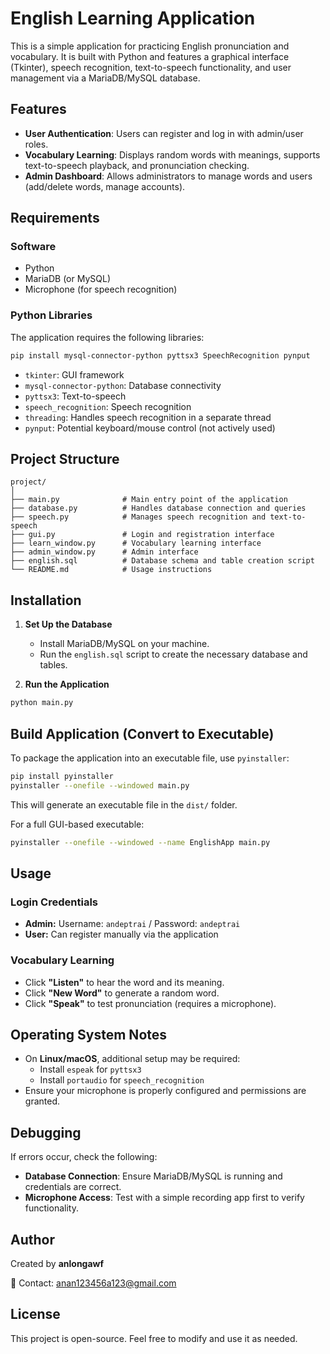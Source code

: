 # English Learning Application

This is a simple application for practicing English pronunciation and vocabulary. It is built with Python and features a graphical interface (Tkinter), speech recognition, text-to-speech functionality, and user management via a MariaDB/MySQL database.

## Features
- **User Authentication**: Users can register and log in with admin/user roles.
- **Vocabulary Learning**: Displays random words with meanings, supports text-to-speech playback, and pronunciation checking.
- **Admin Dashboard**: Allows administrators to manage words and users (add/delete words, manage accounts).

## Requirements
### Software
- Python
- MariaDB (or MySQL)
- Microphone (for speech recognition)

### Python Libraries
The application requires the following libraries:
```bash
pip install mysql-connector-python pyttsx3 SpeechRecognition pynput
```
- `tkinter`: GUI framework
- `mysql-connector-python`: Database connectivity
- `pyttsx3`: Text-to-speech
- `speech_recognition`: Speech recognition
- `threading`: Handles speech recognition in a separate thread
- `pynput`: Potential keyboard/mouse control (not actively used)

## Project Structure
```
project/
│
├── main.py              # Main entry point of the application
├── database.py          # Handles database connection and queries
├── speech.py            # Manages speech recognition and text-to-speech
├── gui.py               # Login and registration interface
├── learn_window.py      # Vocabulary learning interface
├── admin_window.py      # Admin interface
├── english.sql          # Database schema and table creation script
└── README.md            # Usage instructions
```

## Installation
1. **Set Up the Database**
   - Install MariaDB/MySQL on your machine.
   - Run the `english.sql` script to create the necessary database and tables.
   
2. **Run the Application**
```bash
python main.py
```

## Build Application (Convert to Executable)
To package the application into an executable file, use `pyinstaller`:
```bash
pip install pyinstaller
pyinstaller --onefile --windowed main.py
```
This will generate an executable file in the `dist/` folder.

For a full GUI-based executable:
```bash
pyinstaller --onefile --windowed --name EnglishApp main.py
```

## Usage
### Login Credentials
- **Admin:** Username: `andeptrai` / Password: `andeptrai`
- **User:** Can register manually via the application

### Vocabulary Learning
- Click **"Listen"** to hear the word and its meaning.
- Click **"New Word"** to generate a random word.
- Click **"Speak"** to test pronunciation (requires a microphone).

## Operating System Notes
- On **Linux/macOS**, additional setup may be required:
  - Install `espeak` for `pyttsx3`
  - Install `portaudio` for `speech_recognition`
- Ensure your microphone is properly configured and permissions are granted.

## Debugging
If errors occur, check the following:
- **Database Connection**: Ensure MariaDB/MySQL is running and credentials are correct.
- **Microphone Access**: Test with a simple recording app first to verify functionality.

## Author
Created by **anlongawf**

📧 Contact: anan123456a123@gmail.com

## License
This project is open-source. Feel free to modify and use it as needed.

